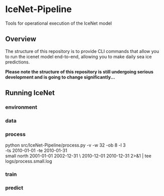 # IceNet-Pipeline
Tools for operational execution of the IceNet model

## Overview

The structure of this repository is to provide CLI commands that allow you to
 run the icenet model end-to-end, allowing you to make daily sea ice 
 predictions.
 
 __Please note the structure of this repository is still undergoing serious 
 development and is going to change significantly...__
 
## Running IceNet

### environment

### data

### process

python src/IceNet-Pipeline/process.py -v -w 32 -ob 8 -l 3 \
    -ts 2010-01-01 -te 2010-01-31 \
    small north 2001-01-01 2002-12-31 \ 
    2010-12-01 2010-12-31 2>&1 | tee logs/process.small.log

### train

### predict


